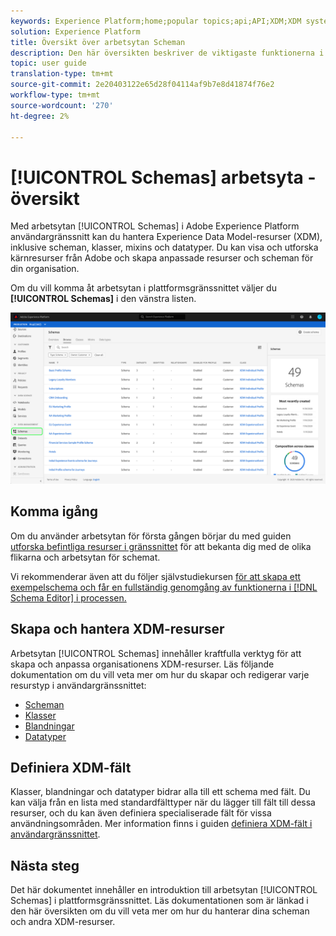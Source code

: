 ```yaml
---
keywords: Experience Platform;home;popular topics;api;API;XDM;XDM system;experience data model;data model;ui;workspace;
solution: Experience Platform
title: Översikt över arbetsytan Scheman
description: Den här översikten beskriver de viktigaste funktionerna i arbetsytan Scheman i Experience Platform.
topic: user guide
translation-type: tm+mt
source-git-commit: 2e20403122e65d28f04114af9b7e8d41874f76e2
workflow-type: tm+mt
source-wordcount: '270'
ht-degree: 2%

---
```



# [!UICONTROL Schemas] arbetsyta - översikt

Med arbetsytan [!UICONTROL Schemas] i Adobe Experience Platform användargränssnitt kan du hantera Experience Data Model-resurser (XDM), inklusive scheman, klasser, mixins och datatyper. Du kan visa och utforska kärnresurser från Adobe och skapa anpassade resurser och scheman för din organisation.

Om du vill komma åt arbetsytan i plattformsgränssnittet väljer du **[!UICONTROL Schemas]** i den vänstra listen.

![](../images/ui/overview/schemas-tab.png)

## Komma igång

Om du använder arbetsytan för första gången börjar du med guiden [utforska befintliga resurser i gränssnittet](./explore.md) för att bekanta dig med de olika flikarna och arbetsytan för schemat.

Vi rekommenderar även att du följer självstudiekursen [för att skapa ett exempelschema och får en fullständig genomgång av funktionerna i [!DNL Schema Editor] i processen.](../tutorials/create-schema-ui.md)

## Skapa och hantera XDM-resurser

Arbetsytan [!UICONTROL Schemas] innehåller kraftfulla verktyg för att skapa och anpassa organisationens XDM-resurser. Läs följande dokumentation om du vill veta mer om hur du skapar och redigerar varje resurstyp i användargränssnittet:

* [Scheman](./resources/schemas.md)
* [Klasser](./resources/classes.md)
* [Blandningar](./resources/mixins.md)
* [Datatyper](./resources/data-types.md)

## Definiera XDM-fält

Klasser, blandningar och datatyper bidrar alla till ett schema med fält. Du kan välja från en lista med standardfälttyper när du lägger till fält till dessa resurser, och du kan även definiera specialiserade fält för vissa användningsområden. Mer information finns i guiden [definiera XDM-fält i användargränssnittet](./fields/overview.md).

## Nästa steg

Det här dokumentet innehåller en introduktion till arbetsytan [!UICONTROL Schemas] i plattformsgränssnittet. Läs dokumentationen som är länkad i den här översikten om du vill veta mer om hur du hanterar dina scheman och andra XDM-resurser.